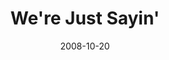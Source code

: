 ---
layout: media
category: media
title: "We're Just Sayin'"
date: 2008-10-20
description: "It's always better to keep your ears open to those around you...than to face the alternative."
tag: 
 - hit-car
 - man-hit-by-car
 - serving
yt-embed-url: "//www.youtube.com/embed/fjEnQ3VCeGs"
video: "http://s3.amazonaws.com/crossroads-media/other-media/video/hitcar.mp4"
video-poster: "http://s3.amazonaws.com/crossroads-media/images/hitcar-still.jpg"
---